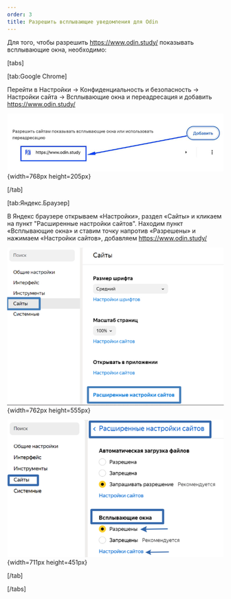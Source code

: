 ```yaml
---
order: 3
title: Разрешить всплывающие уведомления для Odin
---
```


Для того, чтобы разрешить <https://www.odin.study/> показывать всплывающие окна, необходимо:

[tabs]

[tab:Google Chrome]

Перейти в Настройки -> Конфиденциальность и безопасность -> Настройки сайта -> Всплывающие окна и переадресация и добавить <https://www.odin.study/>

![](./razreshit-vsplyvayushie-uvedomleniya-dlya-odin.png){width=768px height=205px}

[/tab]

[tab:Яндекс.Браузер]

В Яндекс браузере открываем «Настройки», раздел «Сайты» и кликаем на пункт "Расширенные настройки сайтов". Находим пункт «Всплывающие окна» и ставим точку напротив «Разрешены» и нажимаем «Настройки сайтов», добавляем <https://www.odin.study/>

![](./razreshit-vsplyvayushie-uvedomleniya-dlya-odin-2.png){width=762px height=555px}

![](./razreshit-vsplyvayushie-uvedomleniya-dlya-odin-3.png){width=711px height=451px}

[/tab]

[/tabs]